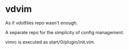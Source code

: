 vdvim
=====
As if vdotfiles repo wasn't enough.

A separate repo for the simplicity of config management.

vimrc is executed as start/0/plugin/init.vim.
